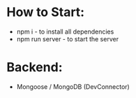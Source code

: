 # How to Start:

- npm i - to install all dependencies
- npm run server - to start the server

# Backend:

- Mongoose / MongoDB (DevConnector)
